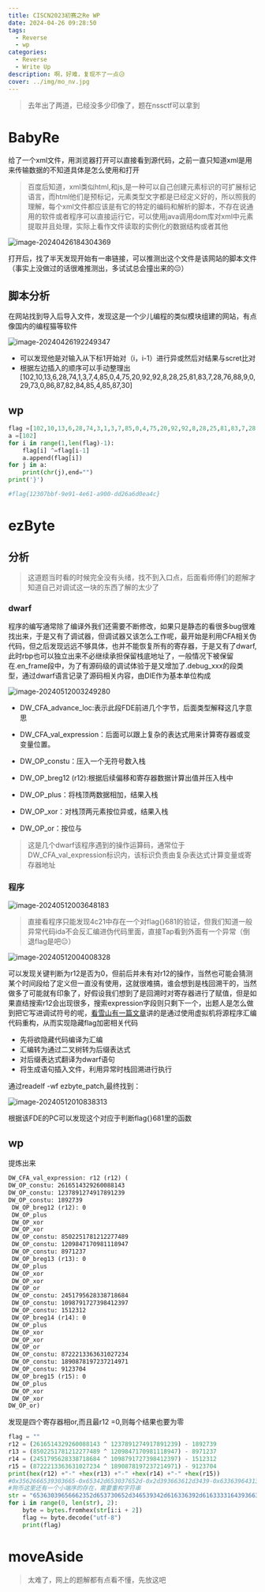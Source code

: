 ```yaml
---
title: CISCN2023初赛之Re WP
date: 2024-04-26 09:28:50
tags:
  - Reverse
  - wp
categories:
  - Reverse
  - Write Up
description: 啊，好难，复现不了一点😥
cover: ../img/mo_nv.jpg
---
```


> 去年出了两道，已经没多少印像了，题在nssctf可以拿到

# BabyRe

给了一个xml文件，用浏览器打开可以直接看到源代码，之前一直只知道xml是用来传输数据的不知道具体是怎么使用和打开

> 百度后知道，xml类似html,和js,是一种可以自己创建元素标识的可扩展标记语言，而html他们是预标记，元素类型文字都是已经定义好的，所以照我的理解，每个xml文件都应该是有它的特定的编码和解析的脚本，不存在说通用的软件或者程序可以直接运行它，可以使用java调用dom库对xml中元素提取并且处理，实际上看作文件读取的实例化的数据结构或者其他

![image-20240426184304369](https://raw.githubusercontent.com/WowOnWall/Drawing-bed/main/image-20240426184304369.png)

打开后，找了半天发现开始有一串链接，可以推测出这个文件是该网站的脚本文件（事实上没做过的话很难推测出，多试试总会撞出来的😑）

## 脚本分析

在网站找到导入后导入文件，发现这是一个少儿编程的类似模块组建的网站，有点像国内的编程猫等软件

![image-20240426192249347](https://raw.githubusercontent.com/WowOnWall/Drawing-bed/main/image-20240426192249347.png)

+ 可以发现他是对输入从下标1开始对（i，i-1）进行异或然后对结果与scret比对
+ 根据左边插入的顺序可以手动整理出[102,10,13,6,28,74,1,3,7,4,85,0,4,75,20,92,92,8,28,25,81,83,7,28,76,88,9,0,29,73,0,86,87,82,84,85,4,85,87,30]

## wp

```python
flag =[102,10,13,6,28,74,3,1,3,7,85,0,4,75,20,92,92,8,28,25,81,83,7,28,76,88,9,0,29,73,0,86,4,87,87,82,84,85,4,85,87,30]
a =[102]
for i in range(1,len(flag)-1):
    flag[i] ^=flag[i-1]
    a.append(flag[i])
for j in a:
    print(chr(j),end="")
print('}')

#flag{12307bbf-9e91-4e61-a900-dd26a6d0ea4c}
```

# ezByte

## 分析

> 这道题当时看的时候完全没有头绪，找不到入口点，后面看师傅们的题解才知道自己对调试这一块的东西了解的太少了

### dwarf

程序的编写通常除了编译外我们还需要不断修改，如果只是静态的看很多bug很难找出来，于是又有了调试器，但调试器又该怎么工作呢，最开始是利用CFA相关伪代码，但之后发现远远不够具体，也并不能恢复所有的寄存器，于是又有了dwarf,此时rbp也可以独立出来不必继续承担保留栈底地址了，一般情况下被保留在.en_frame段中，为了有源码级的调试体验于是又增加了.debug_xxx的段类型，通过dwarf语言记录了源码相关内容，由DIE作为基本单位构成

![image-20240512003249280](https://raw.githubusercontent.com/WowOnWall/Drawing-bed/main/image-20240512003249280.png)

+ DW_CFA_advance_loc:表示此段FDE前进几个字节，后面类型解释这几字意思

+ DW_CFA_val_expression：后面可以跟上复杂的表达式用来计算寄存器或变变量位置。

+ DW_OP_constu：压入一个无符号数入栈

+ DW_OP_breg12 (r12):根据后续偏移和寄存器数据计算出值并压入栈中

+ DW_OP_plus：将栈顶两数据相加，结果入栈

+ DW_OP_xor：对栈顶两元素按位异或，结果入栈

+ DW_OP_or：按位与

> 这是几个dwarf该程序遇到的操作运算码，通常位于DW_CFA_val_expression标识内，该标识负责由复杂表达式计算变量或寄存器地址

### 程序

![image-20240512003648183](https://raw.githubusercontent.com/WowOnWall/Drawing-bed/main/image-20240512003648183.png)

> 直接看程序只能发现4c21中存在一个对flag{}681的验证，但我们知道一般异常代码ida不会反汇编进伪代码里面，直接Tap看到外面有一个异常（倒退flag是吧😑）

![image-20240512004008328](https://raw.githubusercontent.com/WowOnWall/Drawing-bed/main/image-20240512004008328.png)

可以发现关键判断为r12是否为0，但前后并未有对r12的操作，当然也可能会猜测某个时间段给了定义但一直没有使用，这就很难搞，谁会想到是栈回溯干的，当然做多了可能就有印象了，好假设我们想到了是回溯时对寄存器进行了赋值，但是如果直结搜索r12会出现很多，搜索expression字段则只剩下一个，出题人是怎么做到把它写进调试符号的呢，[看雪山有一篇文章](https://bbs.kanxue.com/thread-271891.htm)讲的是通过使用虚拟机将源程序汇编代码重构，从而实现隐藏flag加密相关代码

+ 先将欲隐藏代码编译为汇编
+ 汇编转为通过二叉树转为后缀表达式
+ 对后缀表达式翻译为dwarf语句
+ 将生成语句插入文件，利用异常时栈回溯进行执行

通过readelf -wf ezbyte_patch,最终找到：

![image-20240512010838313](https://raw.githubusercontent.com/WowOnWall/Drawing-bed/main/image-20240512010838313.png)

根据该FDE的PC可以发现这个对应于判断flag{}681里的函数

## wp

提炼出来

```txt
DW_CFA_val_expression: r12 (r12) (
DW_OP_constu: 2616514329260088143
DW_OP_constu: 1237891274917891239
DW_OP_constu: 1892739
 DW_OP_breg12 (r12): 0
 DW_OP_plus
 DW_OP_xor
 DW_OP_xor
 DW_OP_constu: 8502251781212277489
 DW_OP_constu: 1209847170981118947
 DW_OP_constu: 8971237
 DW_OP_breg13 (r13): 0
 DW_OP_plus
 DW_OP_xor
 DW_OP_xor
 DW_OP_or
 DW_OP_constu: 2451795628338718684
 DW_OP_constu: 1098791727398412397
 DW_OP_constu: 1512312
 DW_OP_breg14 (r14): 0
 DW_OP_plus
 DW_OP_xor
 DW_OP_xor
 DW_OP_or
 DW_OP_constu: 8722213363631027234
 DW_OP_constu: 1890878197237214971
 DW_OP_constu: 9123704
 DW_OP_breg15 (r15): 0
 DW_OP_plus
 DW_OP_xor
 DW_OP_xor
DW_OP_or)
```

发现是四个寄存器相or,而且最r12 =0,则每个结果也要为零

```python
flag = ""
r12 = (2616514329260088143 ^ 1237891274917891239) - 1892739
r13 = (8502251781212277489 ^ 1209847170981118947) - 8971237
r14 = (2451795628338718684 ^ 1098791727398412397) - 1512312
r15 = (8722213363631027234 ^ 1890878197237214971) - 9123704
print(hex(r12) +"-" +hex(r13) +"-" +hex(r14) +"-" +hex(r15))
#0x3562666539303665-0x65342d653037652d-0x2d393663612d3439-0x6336396431336361
#狗币这里还有一个小端序的存在，需要重构字符串
str = "65363039656662352d653730652d346539342d616336392d6163333164393663"
for i in range(0, len(str), 2):
    byte = bytes.fromhex(str[i:i + 2])
    flag += byte.decode("utf-8")
    print(flag)

```

# moveAside

> 太难了，网上的题解都有点看不懂，先放这吧

